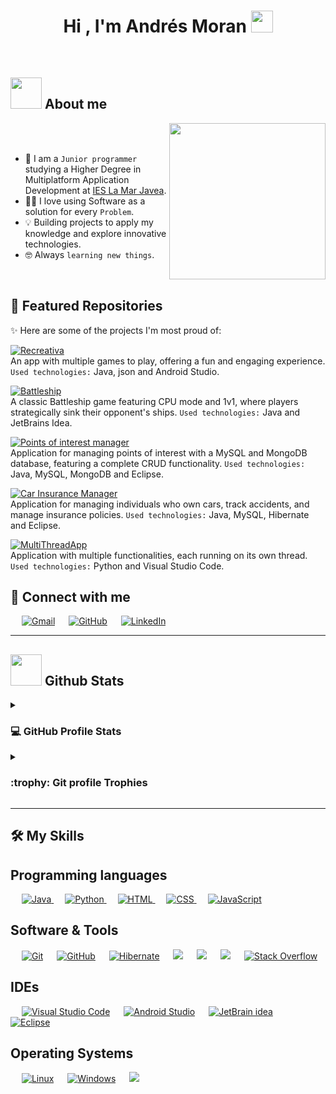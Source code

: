 <h1 align="center">Hi , I'm Andrés Moran <img src="https://media.giphy.com/media/hvRJCLFzcasrR4ia7z/giphy.gif" width="35"></h1>

<br>

	
## <picture><img src = "https://github.com/7oSkaaa/7oSkaaa/blob/main/Images/about_me.gif?raw=true" width = 50px></picture> About me

<picture> <img align="right" src="https://github.com/7oSkaaa/7oSkaaa/blob/main/Images/Right_Side.gif?raw=true" width = 250px></picture>

<br><br>

- :school: I am a `Junior programmer` studying a Higher Degree in Multiplatform Application Development at [IES La Mar Javea](https://portal.edu.gva.es/ieslamar/).
- :technologist: I love using Software as a solution for every `Problem`.
- 💡 Building projects to apply my knowledge and explore innovative technologies.
- :nerd_face: Always `learning new things`.
<br>

## 📌 Featured Repositories

✨ Here are some of the projects I'm most proud of:

[![Recreativa](https://img.shields.io/badge/-Recreativa-blue?style=for-the-badge&logo=task&logoColor=white)](https://github.com/AndresGMoran/Recreativa)  
An app with multiple games to play, offering a fun and engaging experience. `Used technologies:` Java, json and Android Studio.

[![Battleship](https://img.shields.io/badge/-Battleship-blue?style=for-the-badge&logo=task&logoColor=white)](https://github.com/AndresGMoran/BattleShip)  
A classic Battleship game featuring CPU mode and 1v1, where players strategically sink their opponent's ships. `Used technologies:` Java and JetBrains Idea.

[![Points of interest manager](https://img.shields.io/badge/-Points%20of%20interest%20manager-blue?style=for-the-badge&logo=task&logoColor=white)](https://github.com/AndresGMoran/POI-Manager)  
Application for managing points of interest with a MySQL and MongoDB database, featuring a complete CRUD functionality. `Used technologies:` Java, MySQL, MongoDB and Eclipse.

[![Car Insurance Manager](https://img.shields.io/badge/-Car%20insurance%20manager-blue?style=for-the-badge&logo=task&logoColor=white)](https://github.com/AndresGMoran/Car-Insurance-Manager)  
Application for managing individuals who own cars, track accidents, and manage insurance policies. `Used technologies:` Java, MySQL, Hibernate and Eclipse.

[![MultiThreadApp](https://img.shields.io/badge/-MultiThread%20App-blue?style=for-the-badge&logo=task&logoColor=white)](https://github.com/AndresGMoran/MultiThreadApp)  
Application with multiple functionalities, each running on its own thread. `Used technologies:` Python and Visual Studio Code.


## 🤝 Connect with me
<p>
	&emsp;
	<a href="mailto:moranandres79@gmail.com"><img img src="https://skillicons.dev/icons?i=gmail" alt="Gmail"/></a>
	&emsp;
	<a href="https://github.com/AndresGMoran"><img src="https://skillicons.dev/icons?i=github" alt="GitHub"/></a>
	&emsp;
	<a href="https://www.linkedin.com/in/andr%C3%A9s-glyn-moran-lamela-873266147/"><img src="https://skillicons.dev/icons?i=linkedin" alt="LinkedIn"/></a>
</p>

---

## <picture> <img src = "https://github.com/7oSkaaa/7oSkaaa/blob/main/Images/Statistics.gif?raw=true" width = 50px>  </picture> Github Stats

  
<details><summary><h3>💻 GitHub Profile Stats</h3></summary>

----
	
<p align="center">
    <a href="https://github.com/anuraghazra/github-readme-stats">
	    <img alt="Github Stats" src="https://github-readme-stats.vercel.app/api?username=AndresGMoran&show_icons=true&count_private=true&locale=en&theme=tokyonight&layout=compact" height="230px"/></a>
	  <img src="https://github-readme-stats.vercel.app/api/top-langs?username=AndresGMoran&langs_count=10&show_icons=true&locale=en&theme=tokyonight" alt="AndresGMoran" height="230px"/>
<br/>

  <b>Note:</b> Top languages is only a metric of the languages my public code consists of and doesn't reflect experience or skill level.
  </p>
</details>

<details><summary> <h3> :trophy: Git profile Trophies </h3></summary>

----
	
<p align="center"> <a href="https://github.com/ryo-ma/github-profile-trophy"><img src="https://github-profile-trophy.vercel.app/?username=AndresGMoran&layout=compact&theme=tokyonight&column=4&margin-w=15&margin-h=15" alt="AndresGMoran" /></a> </p>
	
</details>

---

## 🛠️ My Skills

## Programming languages

<p> 
  &emsp;
  <a href="https://www.java.com" target="_blank" title="Java"> 
    <img alt="Java" src="https://skillicons.dev/icons?i=java">
  </a>
  &emsp;
   <a href="https://www.python.org" target="_blank" title="Python">
    <img alt="Python" src="https://skillicons.dev/icons?i=py">
  </a>
  &emsp; 
  <a href="https://www.w3.org/html/" target="_blank" title="HTML"> 
   <img alt="HTML" src="https://skillicons.dev/icons?i=html">
  </a>   
  &emsp;
  <a href="https://www.w3schools.com/css/" target="_blank" title="CSS">
    <img alt="CSS" src="https://skillicons.dev/icons?i=css">
  </a>
  &emsp;
  <a href="https://developer.mozilla.org/en-US/docs/Web/JavaScript" target="_blank" title="JavaScript"> 
     <img alt="JavaScript" src="https://skillicons.dev/icons?i=js">
   </a>
</p>

 ## Software & Tools
 
<p>
  &emsp;
    <a href="#" title="Git"><img alt="Git" src="https://skillicons.dev/icons?i=git"></a>
  &emsp;
    <a href="#" title="Github"><img alt="GitHub" src="https://skillicons.dev/icons?i=github"></a>
  &emsp;
    <a href="#" title="Hibernate"><img alt="Hibernate" src="https://skillicons.dev/icons?i=hibernate"></a>
 &emsp;
    <a href="#" title="MySQL"><img src="https://skillicons.dev/icons?i=mysql"/></a>
 &emsp;
    <a href="#" title="SQLite"><img src="https://skillicons.dev/icons?i=sqlite"/></a>
 &emsp;
    <a href="#" title="MongoDB"><img src="https://skillicons.dev/icons?i=mongodb"/></a>
 &emsp;
    <a href="#" title="Stack Overflow"><img alt="Stack Overflow" src="https://skillicons.dev/icons?i=stackoverflow"></a>
</p>

 ## IDEs
 
<p>
  &emsp;
    <a href="#" title="Visual Studio Code"><img alt="Visual Studio Code" src="https://skillicons.dev/icons?i=vscode"></a>
  &emsp;
    <a href="#" title="Android Studio"><img alt="Android Studio" src="https://skillicons.dev/icons?i=androidstudio"></a>
  &emsp;
    <a href="#" title="JetBrain Idea"><img alt="JetBrain idea" src="https://skillicons.dev/icons?i=idea" /></a>
  &emsp;
    <a href="#" title="Eclipse"><img alt="Eclipse" src="https://skillicons.dev/icons?i=eclipse" /></a>
</p>

 ## Operating Systems
 
<p>
  &emsp;
    <a href="#" title="Linux"><img alt="Linux" src="https://skillicons.dev/icons?i=linux"></a>
  &emsp;
    <a href="#" title="Windows"><img alt="Windows" src="https://skillicons.dev/icons?i=windows"></a>
  &emsp;
    <a href="#" title="Ubuntu"><img src="https://skillicons.dev/icons?i=ubuntu" /></a>
</p>

</br></br>

